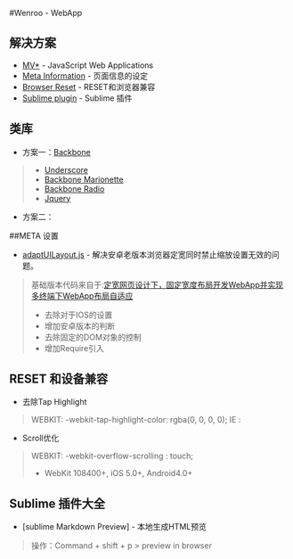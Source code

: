 #Wenroo - WebApp

## 解决方案
- [MV*](#MVC) - JavaScript Web Applications
- [Meta Information](#meta) - 页面信息的设定
- [Browser Reset](#reset) - RESET和浏览器兼容
- [Sublime plugin](#sublime) - Sublime 插件

## 类库

* 方案一：[Backbone](https://github.com/jashkenas/backbone)
> - [Underscore](https://github.com/jashkenas/underscore)
> - [Backbone Marionette](https://github.com/marionettejs/backbone.marionette)
> - [Backbone Radio](https://github.com/marionettejs/backbone.radio)
> - [Jquery](https://github.com/jquery/jquery)

* 方案二：

##META 设置

* [adaptUILayout.js](https://github.com/wenroo/wenroo/blob/master/webapp-cookbook/adaptUILayout.js) - 解决安卓老版本浏览器定宽同时禁止缩放设置无效的问题。
> 基础版本代码来自于:[定宽网页设计下，固定宽度布局开发WebApp并实现多终端下WebApp布局自适应](http://www.cnblogs.com/plums/archive/2013/01/10/WebApp-fixed-width-layout-of-multi-terminal-adapter-since.html)
> - 去除对于IOS的设置
> - 增加安卓版本的判断
> - 去除固定的DOM对象的控制
> - 增加Require引入

## RESET 和设备兼容

* 去除Tap Highlight
> WEBKIT: -webkit-tap-highlight-color: rgba(0, 0, 0, 0);
> IE    : <meta name="msapplication-tap-highlight" content="no" />

* Scroll优化
> WEBKIT: -webkit-overflow-scrolling : touch;
> - WebKit 108400+, iOS 5.0+, Android4.0+

## Sublime 插件大全

* [sublime Markdown Preview] - 本地生成HTML预览
> 操作：Command + shift + p > preview in browser